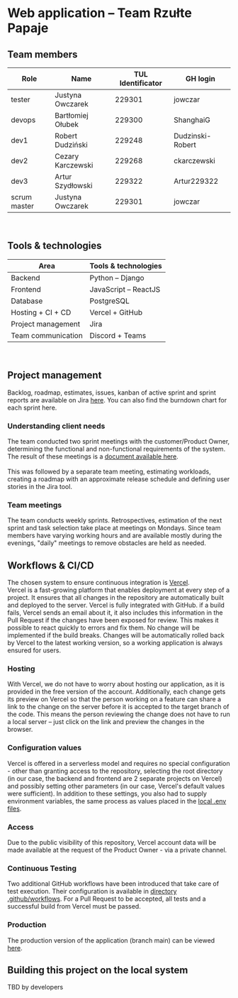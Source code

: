 # Web application – Team Rzułte Papaje

## Team members
Role | Name | TUL Identificator | GH login
--- | --- | --- | ---
tester | Justyna Owczarek | 229301 | jowczar
devops | Bartłomiej Ołubek | 229300 | ShanghaiG
dev1 | Robert Dudziński | 229248 | Dudzinski-Robert
dev2 | Cezary Karczewski | 229268 | ckarczewski
dev3 | Artur Szydłowski | 229322 | Artur229322
scrum master | Justyna Owczarek | 229301 | jowczar
<br>

## Tools & technologies 
Area | Tools & technologies
--- | ---
Backend | Python – Django
Frontend | JavaScript – ReactJS
Database | PostgreSQL
Hosting + CI + CD | Vercel + GitHub
Project management | Jira
Team communication | Discord + Teams
<br>

## Project management
Backlog, roadmap, estimates, issues, kanban of active sprint and sprint reports are available on Jira [here](https://politechnika.atlassian.net/jira/software/c/projects/ZPI/boards/1). You can also find the burndown chart for each sprint here.
<br>
### Understanding client needs
The team conducted two sprint meetings with the customer/Product Owner, determining the functional and non-functional requirements of the system. The result of these meetings is a [document available here](./RzultePapierze_zalozenia-v4.pdf).
<br><br>
This was followed by a separate team meeting, estimating workloads, creating a roadmap with an approximate release schedule and defining user stories in the Jira tool.
<br>
### Team meetings
The team conducts weekly sprints. Retrospectives, estimation of the next sprint and task selection take place at meetings on Mondays. Since team members have varying working hours and are available mostly during the evenings, "daily" meetings to remove obstacles are held as needed.
<br>

## Workflows & CI/CD
The chosen system to ensure continuous integration is [Vercel](https://vercel.com).
<br>
Vercel is a fast-growing platform that enables deployment at every step of a project. It ensures that all changes in the repository are automatically built and deployed to the server. Vercel is fully integrated with GitHub. if a build fails, Vercel sends an email about it, it also includes this information in the Pull Request if the changes have been exposed for review. This makes it possible to react quickly to errors and fix them. No change will be implemented if the build breaks. Changes will be automatically rolled back by Vercel to the latest working version, so a working application is always ensured for users.
<br>
### Hosting
With Vercel, we do not have to worry about hosting our application, as it is provided in the free version of the account. Additionally, each change gets its preview on Vercel so that the person working on a feature can share a link to the change on the server before it is accepted to the target branch of the code. This means the person reviewing the change does not have to run a local server – just click on the link and preview the changes in the browser.
<br>
### Configuration values
Vercel is offered in a serverless model and requires no special configuration - other than granting access to the repository, selecting the root directory (in our case, the backend and frontend are 2 separate projects on Vercel) and possibly setting other parameters (in our case, Vercel's default values were sufficient). In addition to these settings, you also had to supply environment variables, the same process as values placed in the [local .env files](#building-this-project-on-local-system).
<br>
### Access
Due to the public visibility of this repository, Vercel account data will be made available at the request of the Product Owner - via a private channel.
<br>
### Continuous Testing
Two additional GitHub workflows have been introduced that take care of test execution.
Their configuration is available in [directory .github/workflows](./.github/workflows/). For a Pull Request to be accepted, all tests and a successful build from Vercel must be passed.
<br>
### Production
The production version of the application (branch main) can be viewed [here](https://zpi-2022-zaoczni-rzulte-papaje.vercel.app/).
<br>

## Building this project on the local system
TBD by developers